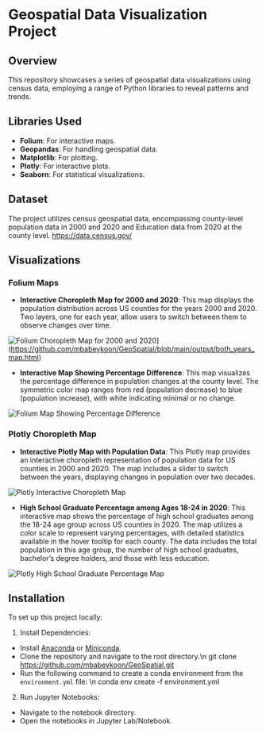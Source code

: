 # Geospatial Data Visualization Project

## Overview
This repository showcases a series of geospatial data visualizations using census data, employing a range of Python libraries to reveal patterns and trends.

## Libraries Used
- **Folium**: For interactive maps.
- **Geopandas**: For handling geospatial data.
- **Matplotlib**: For plotting.
- **Plotly**: For interactive plots.
- **Seaborn**: For statistical visualizations.

## Dataset
The project utilizes census geospatial data, encompassing county-level population data in 2000 and 2020 and Education data from 2020 at the county level.
https://data.census.gov/

## Visualizations

### Folium Maps
- **Interactive Choropleth Map for 2000 and 2020**: This map displays the population distribution across US counties for the years 2000 and 2020. Two layers, one for each year, allow users to switch between them to observe changes over time.

![Folium Choropleth Map for 2000 and 2020]([URL_of_Folium_Choropleth_Map)](https://github.com/mbabeykoon/GeoSpatial/blob/main/output/both_years_map.html)

- **Interactive Map Showing Percentage Difference**: This map visualizes the percentage difference in population changes at the county level. The symmetric color map ranges from red (population decrease) to blue (population increase), with white indicating minimal or no change.

![Folium Map Showing Percentage Difference]((https://github.com/mbabeykoon/GeoSpatial/blob/main/output/Population%20Precent%20difference%202000-2020.jpg))

### Plotly Choropleth Map
- **Interactive Plotly Map with Population Data**: This Plotly map provides an interactive choropleth representation of population data for US counties in 2000 and 2020. The map includes a slider to switch between the years, displaying changes in population over two decades.

![Plotly Interactive Choropleth Map]((https://github.com/mbabeykoon/GeoSpatial/blob/main/output/Population%20comparision1.jpg))


- **High School Graduate Percentage among Ages 18-24 in 2020**: This interactive map shows the percentage of high school graduates among the 18-24 age group across US counties in 2020. The map utilizes a color scale to represent varying percentages, with detailed statistics available in the hover tooltip for each county. The data includes the total population in this age group, the number of high school graduates, bachelor’s degree holders, and those with less education.

![Plotly High School Graduate Percentage Map]((https://github.com/mbabeykoon/GeoSpatial/blob/main/output/Highschool%20Graduate%20Precentage%20Map.jpg))



## Installation
To set up this project locally:
1. Install Dependencies:
- Install [Anaconda](https://www.anaconda.com/distribution/) or [Miniconda](https://docs.conda.io/en/latest/miniconda.html).
- Clone the repository and navigate to the root directory.\n
  git clone https://github.com/mbabeykoon/GeoSpatial.git
- Run the following command to create a conda environment from the `environment.yml` file: \n
  conda env create -f environment.yml
2. Run Jupyter Notebooks:
- Navigate to the notebook directory.
- Open the notebooks in Jupyter Lab/Notebook.
